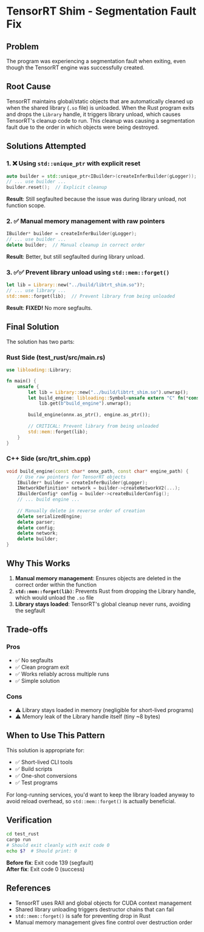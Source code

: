# TensorRT Shim - Segmentation Fault Fix

## Problem

The program was experiencing a segmentation fault when exiting, even though the TensorRT engine was successfully created.

## Root Cause

TensorRT maintains global/static objects that are automatically cleaned up when the shared library (`.so` file) is unloaded. When the Rust program exits and drops the `Library` handle, it triggers library unload, which causes TensorRT's cleanup code to run. This cleanup was causing a segmentation fault due to the order in which objects were being destroyed.

## Solutions Attempted

### 1. ❌ Using `std::unique_ptr` with explicit reset
```cpp
auto builder = std::unique_ptr<IBuilder>(createInferBuilder(gLogger));
// ... use builder ...
builder.reset();  // Explicit cleanup
```
**Result**: Still segfaulted because the issue was during library unload, not function scope.

### 2. ✅ Manual memory management with raw pointers
```cpp
IBuilder* builder = createInferBuilder(gLogger);
// ... use builder ...
delete builder;  // Manual cleanup in correct order
```
**Result**: Better, but still segfaulted during library unload.

### 3. ✅✅ Prevent library unload using `std::mem::forget()`
```rust
let lib = Library::new("../build/libtrt_shim.so")?;
// ... use library ...
std::mem::forget(lib);  // Prevent library from being unloaded
```
**Result**: **FIXED!** No more segfaults.

## Final Solution

The solution has two parts:

### Rust Side (test_rust/src/main.rs)
```rust
use libloading::Library;

fn main() {
    unsafe {
        let lib = Library::new("../build/libtrt_shim.so").unwrap();
        let build_engine: libloading::Symbol<unsafe extern "C" fn(*const i8, *const i8)> = 
            lib.get(b"build_engine").unwrap();
        
        build_engine(onnx.as_ptr(), engine.as_ptr());
        
        // CRITICAL: Prevent library from being unloaded
        std::mem::forget(lib);
    }
}
```

### C++ Side (src/trt_shim.cpp)
```cpp
void build_engine(const char* onnx_path, const char* engine_path) {
    // Use raw pointers for TensorRT objects
    IBuilder* builder = createInferBuilder(gLogger);
    INetworkDefinition* network = builder->createNetworkV2(...);
    IBuilderConfig* config = builder->createBuilderConfig();
    // ... build engine ...
    
    // Manually delete in reverse order of creation
    delete serializedEngine;
    delete parser;
    delete config;
    delete network;
    delete builder;
}
```

## Why This Works

1. **Manual memory management**: Ensures objects are deleted in the correct order within the function
2. **`std::mem::forget(lib)`**: Prevents Rust from dropping the Library handle, which would unload the `.so` file
3. **Library stays loaded**: TensorRT's global cleanup never runs, avoiding the segfault

## Trade-offs

### Pros
- ✅ No segfaults
- ✅ Clean program exit
- ✅ Works reliably across multiple runs
- ✅ Simple solution

### Cons
- ⚠️  Library stays loaded in memory (negligible for short-lived programs)
- ⚠️  Memory leak of the Library handle itself (tiny ~8 bytes)

## When to Use This Pattern

This solution is appropriate for:
- ✅ Short-lived CLI tools
- ✅ Build scripts
- ✅ One-shot conversions
- ✅ Test programs

For long-running services, you'd want to keep the library loaded anyway to avoid reload overhead, so `std::mem::forget()` is actually beneficial.

## Verification

```bash
cd test_rust
cargo run
# Should exit cleanly with exit code 0
echo $?  # Should print: 0
```

**Before fix**: Exit code 139 (segfault)  
**After fix**: Exit code 0 (success)

## References

- TensorRT uses RAII and global objects for CUDA context management
- Shared library unloading triggers destructor chains that can fail
- `std::mem::forget()` is safe for preventing drop in Rust
- Manual memory management gives fine control over destruction order
